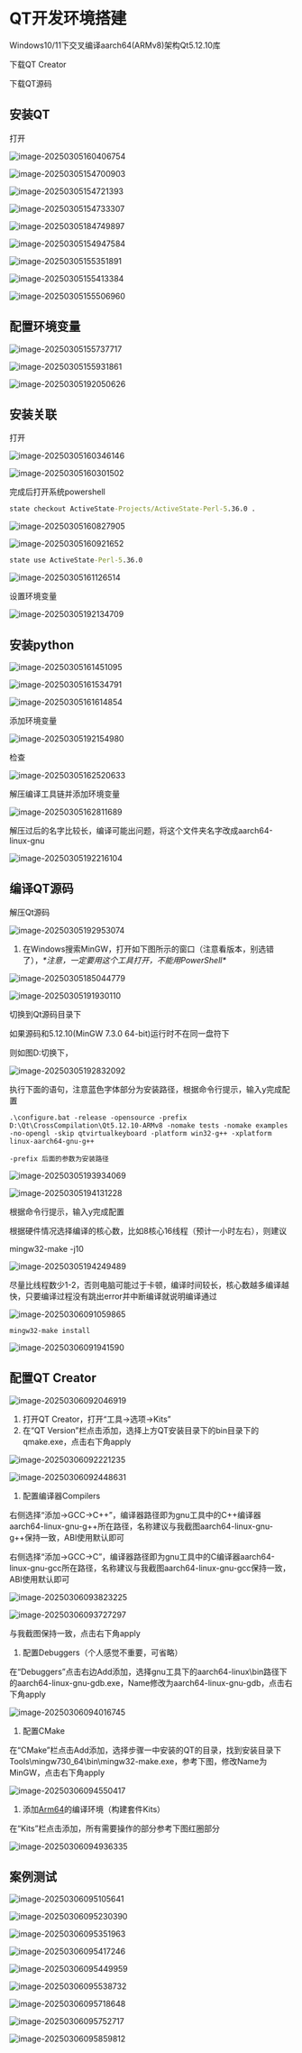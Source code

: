 # QT开发环境搭建

Windows10/11下交叉编译aarch64(ARMv8)架构Qt5.12.10库



下载QT Creator

下载QT源码

## 安装QT

打开

![image-20250305160406754](http://tanzhtanzh.oss-cn-shenzhen.aliyuncs.com/img/image-20250305160406754.png)

![image-20250305154700903](C:\Users\10539\AppData\Roaming\Typora\typora-user-images\image-20250305154700903.png)

![image-20250305154721393](C:\Users\10539\AppData\Roaming\Typora\typora-user-images\image-20250305154721393.png)

![image-20250305154733307](C:\Users\10539\AppData\Roaming\Typora\typora-user-images\image-20250305154733307.png)

![image-20250305184749897](http://tanzhtanzh.oss-cn-shenzhen.aliyuncs.com/img/image-20250305184749897.png)

![image-20250305154947584](http://tanzhtanzh.oss-cn-shenzhen.aliyuncs.com/img/image-20250305154947584.png)

![image-20250305155351891](http://tanzhtanzh.oss-cn-shenzhen.aliyuncs.com/img/image-20250305155351891.png)

![image-20250305155413384](http://tanzhtanzh.oss-cn-shenzhen.aliyuncs.com/img/image-20250305155413384.png)

![image-20250305155506960](http://tanzhtanzh.oss-cn-shenzhen.aliyuncs.com/img/image-20250305155506960.png)

## 配置环境变量

![image-20250305155737717](http://tanzhtanzh.oss-cn-shenzhen.aliyuncs.com/img/image-20250305155737717.png)

![image-20250305155931861](http://tanzhtanzh.oss-cn-shenzhen.aliyuncs.com/img/image-20250305155931861.png)

![image-20250305192050626](http://tanzhtanzh.oss-cn-shenzhen.aliyuncs.com/img/image-20250305192050626.png)

## 安装关联

打开

![image-20250305160346146](http://tanzhtanzh.oss-cn-shenzhen.aliyuncs.com/img/image-20250305160346146.png)

![image-20250305160301502](http://tanzhtanzh.oss-cn-shenzhen.aliyuncs.com/img/image-20250305160301502.png)

完成后打开系统powershell

``` cmd
state checkout ActiveState-Projects/ActiveState-Perl-5.36.0 .
```

![image-20250305160827905](http://tanzhtanzh.oss-cn-shenzhen.aliyuncs.com/img/image-20250305160827905.png)

![image-20250305160921652](http://tanzhtanzh.oss-cn-shenzhen.aliyuncs.com/img/image-20250305160921652.png)

``` cmd
state use ActiveState-Perl-5.36.0
```

![image-20250305161126514](http://tanzhtanzh.oss-cn-shenzhen.aliyuncs.com/img/image-20250305161126514.png)

设置环境变量

![image-20250305192134709](http://tanzhtanzh.oss-cn-shenzhen.aliyuncs.com/img/image-20250305192134709.png)

## 安装python

![image-20250305161451095](http://tanzhtanzh.oss-cn-shenzhen.aliyuncs.com/img/image-20250305161451095.png)

![image-20250305161534791](http://tanzhtanzh.oss-cn-shenzhen.aliyuncs.com/img/image-20250305161534791.png)

![image-20250305161614854](http://tanzhtanzh.oss-cn-shenzhen.aliyuncs.com/img/image-20250305161614854.png)

添加环境变量

![image-20250305192154980](http://tanzhtanzh.oss-cn-shenzhen.aliyuncs.com/img/image-20250305192154980.png)

检查

![image-20250305162520633](http://tanzhtanzh.oss-cn-shenzhen.aliyuncs.com/img/image-20250305162520633.png)

解压编译工具链并添加环境变量

![image-20250305162811689](http://tanzhtanzh.oss-cn-shenzhen.aliyuncs.com/img/image-20250305162811689.png)

解压过后的名字比较长，编译可能出问题，将这个文件夹名字改成aarch64-linux-gnu

![image-20250305192216104](http://tanzhtanzh.oss-cn-shenzhen.aliyuncs.com/img/image-20250305192216104.png)

## 编译QT源码

解压Qt源码

![image-20250305192953074](http://tanzhtanzh.oss-cn-shenzhen.aliyuncs.com/img/image-20250305192953074.png)

1. 在Windows搜索MinGW，打开如下图所示的窗口（注意看版本，别选错了），*\*注意，一定要用这个工具打开，不能用PowerShell\**

![image-20250305185044779](http://tanzhtanzh.oss-cn-shenzhen.aliyuncs.com/img/image-20250305185044779.png)

![image-20250305191930110](http://tanzhtanzh.oss-cn-shenzhen.aliyuncs.com/img/image-20250305191930110.png)

切换到Qt源码目录下

如果源码和5.12.10(MinGW 7.3.0 64-bit)运行时不在同一盘符下

则如图D:切换下，

![image-20250305192832092](http://tanzhtanzh.oss-cn-shenzhen.aliyuncs.com/img/image-20250305192832092.png)

执行下面的语句，注意蓝色字体部分为安装路径，根据命令行提示，输入y完成配置

``` shell
.\configure.bat -release -opensource -prefix D:\Qt\CrossCompilation\Qt5.12.10-ARMv8 -nomake tests -nomake examples -no-opengl -skip qtvirtualkeyboard -platform win32-g++ -xplatform linux-aarch64-gnu-g++

-prefix 后面的参数为安装路径
```

![image-20250305193934069](http://tanzhtanzh.oss-cn-shenzhen.aliyuncs.com/img/image-20250305193934069.png)

![image-20250305194131228](http://tanzhtanzh.oss-cn-shenzhen.aliyuncs.com/img/image-20250305194131228.png)

根据命令行提示，输入y完成配置

根据硬件情况选择编译的核心数，比如8核心16线程（预计一小时左右），则建议

mingw32-make -j10

![image-20250305194249489](http://tanzhtanzh.oss-cn-shenzhen.aliyuncs.com/img/image-20250305194249489.png)

尽量比线程数少1-2，否则电脑可能过于卡顿，编译时间较长，核心数越多编译越快，只要编译过程没有跳出error并中断编译就说明编译通过

![image-20250306091059865](http://tanzhtanzh.oss-cn-shenzhen.aliyuncs.com/img/image-20250306091059865.png)

``` 
mingw32-make install
```

![image-20250306091941590](http://tanzhtanzh.oss-cn-shenzhen.aliyuncs.com/img/image-20250306091941590.png)

## 配置QT Creator

![image-20250306092046919](http://tanzhtanzh.oss-cn-shenzhen.aliyuncs.com/img/image-20250306092046919.png)

1. 打开QT Creator，打开“工具->选项->Kits”
2. 在“QT Version”栏点击添加，选择上方QT安装目录下的bin目录下的qmake.exe，点击右下角apply

![image-20250306092221235](http://tanzhtanzh.oss-cn-shenzhen.aliyuncs.com/img/image-20250306092221235.png)

![image-20250306092448631](http://tanzhtanzh.oss-cn-shenzhen.aliyuncs.com/img/image-20250306092448631.png)

1. 配置编译器Compilers

右侧选择“添加->GCC->C++”，编译器路径即为gnu工具中的C++编译器aarch64-linux-gnu-g++所在路径，名称建议与我截图aarch64-linux-gnu-g++保持一致，ABI使用默认即可

右侧选择“添加->GCC->C”，编译器路径即为gnu工具中的C编译器aarch64-linux-gnu-gcc所在路径，名称建议与我截图aarch64-linux-gnu-gcc保持一致，ABI使用默认即可

![image-20250306093823225](http://tanzhtanzh.oss-cn-shenzhen.aliyuncs.com/img/image-20250306093823225.png)

![image-20250306093727297](http://tanzhtanzh.oss-cn-shenzhen.aliyuncs.com/img/image-20250306093727297.png)

与我截图保持一致，点击右下角apply

1. 配置Debuggers（个人感觉不重要，可省略）

在“Debuggers”点击右边Add添加，选择gnu工具下的aarch64-linux\bin路径下的aarch64-linux-gnu-gdb.exe，Name修改为aarch64-linux-gnu-gdb，点击右下角apply

![image-20250306094016745](http://tanzhtanzh.oss-cn-shenzhen.aliyuncs.com/img/image-20250306094016745.png)

1. 配置CMake

在“CMake”栏点击Add添加，选择步骤一中安装的QT的目录，找到安装目录下Tools\mingw730_64\bin\mingw32-make.exe，参考下图，修改Name为MinGW，点击右下角apply

![image-20250306094550417](http://tanzhtanzh.oss-cn-shenzhen.aliyuncs.com/img/image-20250306094550417.png)

1. 添加[Arm64](https://so.csdn.net/so/search?q=Arm64&spm=1001.2101.3001.7020)的编译环境（构建套件Kits）

在“Kits”栏点击添加，所有需要操作的部分参考下图红圈部分

![image-20250306094936335](http://tanzhtanzh.oss-cn-shenzhen.aliyuncs.com/img/image-20250306094936335.png)

## 案例测试

![image-20250306095105641](http://tanzhtanzh.oss-cn-shenzhen.aliyuncs.com/img/image-20250306095105641.png)

![image-20250306095230390](http://tanzhtanzh.oss-cn-shenzhen.aliyuncs.com/img/image-20250306095230390.png)

![image-20250306095351963](http://tanzhtanzh.oss-cn-shenzhen.aliyuncs.com/img/image-20250306095351963.png)

![image-20250306095417246](http://tanzhtanzh.oss-cn-shenzhen.aliyuncs.com/img/image-20250306095417246.png)

![image-20250306095449959](http://tanzhtanzh.oss-cn-shenzhen.aliyuncs.com/img/image-20250306095449959.png)

![image-20250306095538732](http://tanzhtanzh.oss-cn-shenzhen.aliyuncs.com/img/image-20250306095538732.png)

![image-20250306095718648](http://tanzhtanzh.oss-cn-shenzhen.aliyuncs.com/img/image-20250306095718648.png)

![image-20250306095752717](http://tanzhtanzh.oss-cn-shenzhen.aliyuncs.com/img/image-20250306095752717.png)

![image-20250306095859812](http://tanzhtanzh.oss-cn-shenzhen.aliyuncs.com/img/image-20250306095859812.png)
